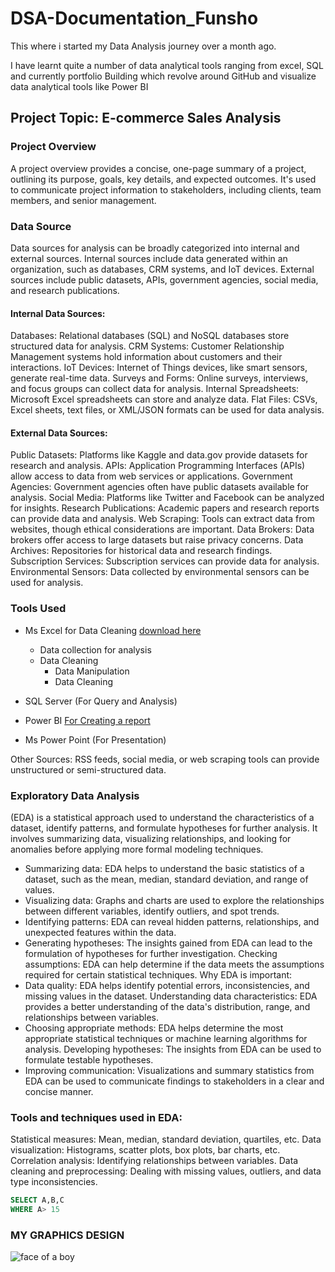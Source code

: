 # DSA-Documentation_Funsho
This where i started my Data Analysis journey over a month ago. 

I have learnt quite a number of data analytical tools ranging from excel, 
SQL and currently portfolio Building which revolve around GitHub and visualize data analytical tools like Power BI

## Project Topic: E-commerce Sales Analysis
### Project Overview
A project overview provides a concise, one-page summary of a project, outlining its purpose, goals, key details, and expected outcomes. It's used to communicate project information to stakeholders, including clients, team members, and senior management. 

### Data Source

Data sources for analysis can be broadly categorized into internal and external sources. Internal sources include data generated within an organization, such as databases, CRM systems, and IoT devices. External sources include public datasets, APIs, government agencies, social media, and research publications. 


#### Internal Data Sources:
Databases: Relational databases (SQL) and NoSQL databases store structured data for analysis. 
CRM Systems: Customer Relationship Management systems hold information about customers and their interactions. 
IoT Devices: Internet of Things devices, like smart sensors, generate real-time data. 
Surveys and Forms: Online surveys, interviews, and focus groups can collect data for analysis. 
Internal Spreadsheets: Microsoft Excel spreadsheets can store and analyze data. 
Flat Files: CSVs, Excel sheets, text files, or XML/JSON formats can be used for data analysis.

#### External Data Sources:
Public Datasets: Platforms like Kaggle and data.gov provide datasets for research and analysis. 
APIs: Application Programming Interfaces (APIs) allow access to data from web services or applications. 
Government Agencies: Government agencies often have public datasets available for analysis. 
Social Media: Platforms like Twitter and Facebook can be analyzed for insights. 
Research Publications: Academic papers and research reports can provide data and analysis. 
Web Scraping: Tools can extract data from websites, though ethical considerations are important. 
Data Brokers: Data brokers offer access to large datasets but raise privacy concerns. 
Data Archives: Repositories for historical data and research findings. 
Subscription Services: Subscription services can provide data for analysis. 
Environmental Sensors: Data collected by environmental sensors can be used for analysis. 

### Tools Used
- Ms Excel for Data Cleaning [download here](http://www.microsoft.com)
    - Data collection for analysis
    - Data Cleaning
        - Data Manipulation
        - Data Cleaning
          
- SQL Server (For Query and Analysis)
- Power BI [For Creating a report](https://www.microsoft.com)
- Ms Power Point (For Presentation)

Other Sources: RSS feeds, social media, or web scraping tools can provide unstructured or semi-structured data. 


### Exploratory Data Analysis 
(EDA) is a statistical approach used to understand the characteristics of a dataset, identify patterns, and formulate hypotheses for further analysis. It involves summarizing data, visualizing relationships, and looking for anomalies before applying more formal modeling techniques. 

- Summarizing data:
EDA helps to understand the basic statistics of a dataset, such as the mean, median, standard deviation, and range of values. 
- Visualizing data:
Graphs and charts are used to explore the relationships between different variables, identify outliers, and spot trends. 
- Identifying patterns:
EDA can reveal hidden patterns, relationships, and unexpected features within the data. 
- Generating hypotheses:
The insights gained from EDA can lead to the formulation of hypotheses for further investigation. 
Checking assumptions:
EDA can help determine if the data meets the assumptions required for certain statistical techniques. 
Why EDA is important:
- Data quality:
EDA helps identify potential errors, inconsistencies, and missing values in the dataset. 
Understanding data characteristics:
EDA provides a better understanding of the data's distribution, range, and relationships between variables. 
- Choosing appropriate methods:
EDA helps determine the most appropriate statistical techniques or machine learning algorithms for analysis. 
Developing hypotheses:
The insights from EDA can be used to formulate testable hypotheses. 
- Improving communication:
Visualizations and summary statistics from EDA can be used to communicate findings to stakeholders in a clear and concise manner. 
### Tools and techniques used in EDA: 
Statistical measures: Mean, median, standard deviation, quartiles, etc.
Data visualization: Histograms, scatter plots, box plots, bar charts, etc.
Correlation analysis: Identifying relationships between variables.
Data cleaning and preprocessing: Dealing with missing values, outliers, and data type inconsistencies. 

``` SQL
SELECT A,B,C
WHERE A> 15
```
### MY GRAPHICS DESIGN
![face of a boy](https://github.com/user-attachments/assets/d5d45c40-0bf5-4f10-a27e-f007853fb211)

